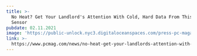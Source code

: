 ```yaml
---
title: >-
  No Heat? Get Your Landlord's Attention With Cold, Hard Data From This Tiny
  Sensor
pubdate: 02.11.2021
image: 'https://public-unlock.nyc3.digitaloceanspaces.com/press-pc-magazine-logo.png'
link: >-
  https://www.pcmag.com/news/no-heat-get-your-landlords-attention-with-cold-hard-data-from-this-tiny
---
```


